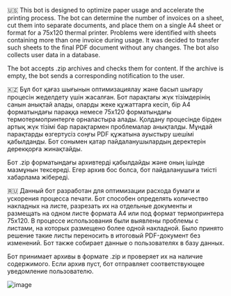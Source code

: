 🇺🇸 This bot is designed to optimize paper usage and accelerate the printing process. The bot can determine the number of invoices on a sheet, cut them into separate documents, and place them on a single A4 sheet or format for a 75x120 thermal printer. Problems were identified with sheets containing more than one invoice during usage. It was decided to transfer such sheets to the final PDF document without any changes. The bot also collects user data in a database.

The bot accepts .zip archives and checks them for content. If the archive is empty, the bot sends a corresponding notification to the user.


🇰🇿 Бұл бот қағаз шығынын оптимизациялау және басып шығару процесін жеделдету үшін жасалған. Бот парақтағы жүк тізімдерінің санын анықтай алады, оларды жеке құжаттарға кесіп, бір А4 форматындағы параққа немесе 75x120 форматындағы термотермопринтерге орналастыра алады. Қолдану процесінде бірден артық жүк тізімі бар парақтармен проблемалар анықталды. Мұндай парақтарды өзгертусіз соңғы PDF құжатына ауыстыру шешімі қабылданды. Бот сонымен қатар пайдаланушылардың деректерін дерекқорға жинақтайды.

Бот .zip форматындағы архивтерді қабылдайды және оның ішінде мазмұнын тексереді. Егер архив бос болса, бот пайдаланушыға тиісті хабарлама жібереді.


🇷🇺 Данный бот разработан для оптимизации расхода бумаги и ускорения процесса печати. Бот способен определять количество накладных на листе, разрезать их на отдельные документы и размещать на одном листе формата А4 или под формат термопринтера 75x120. В процессе использования были выявлены проблемы с листами, на которых размещено более одной накладной. Было принято решение такие листы переносить в итоговый PDF-документ без изменений. Бот также собирает данные о пользователях в базу данных.

Бот принимает архивы в формате .zip и проверяет их на наличие содержимого. Если архив пуст, бот отправляет соответствующее уведомление пользователю.


![image](https://github.com/DanielZimmerbjj/kaspi.kz-soft/assets/105355034/ad19d9c3-9b65-4b98-b038-28f6443e470f)


